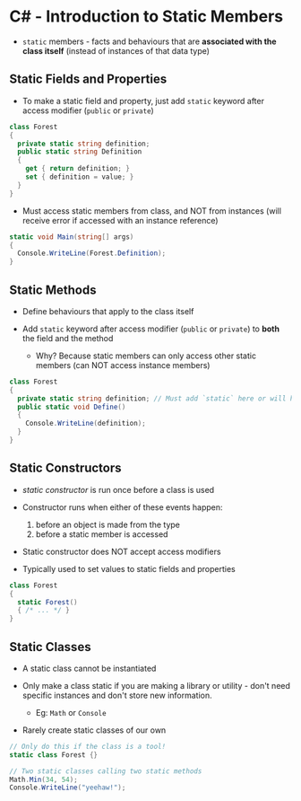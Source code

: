 # C# - Introduction to Static Members

- `static` members - facts and behaviours that are **associated with the class itself** (instead of instances of that data type)

## Static Fields and Properties

- To make a static field and property, just add `static` keyword after access modifier (`public` or `private`)

```c#
class Forest
{
  private static string definition;
  public static string Definition
  {
    get { return definition; }
    set { definition = value; }
  }
}
```

- Must access static members from class, and NOT from instances (will receive error if accessed with an instance reference)

```c#
static void Main(string[] args)
{
  Console.WriteLine(Forest.Definition);
}
```

## Static Methods

- Define behaviours that apply to the class itself

- Add `static` keyword after access modifier (`public` or `private`) to **both** the field and the method

  - Why? Because static members can only access other static members (can NOT access instance members)

```c#
class Forest
{
  private static string definition; // Must add `static` here or will have error
  public static void Define()
  {
    Console.WriteLine(definition);
  }
}
```

## Static Constructors

- _static constructor_ is run once before a class is used

- Constructor runs when either of these events happen:

  1. before an object is made from the type
  2. before a static member is accessed

- Static constructor does NOT accept access modifiers

- Typically used to set values to static fields and properties

```c#
class Forest
{
  static Forest()
  { /* ... */ }
}
```

## Static Classes

- A static class cannot be instantiated

- Only make a class static if you are making a library or utility - don't need specific instances and don't store new information.

  - Eg: `Math` or `Console`

- Rarely create static classes of our own

```c#
// Only do this if the class is a tool!
static class Forest {}
```

```c#
// Two static classes calling two static methods
Math.Min(34, 54);
Console.WriteLine("yeehaw!");
```
